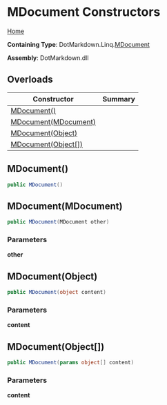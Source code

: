 # MDocument Constructors

[Home](../../../../README.md#_top)

**Containing Type**: DotMarkdown\.Linq\.[MDocument](../README.md#_top)

**Assembly**: DotMarkdown\.dll

## Overloads

| Constructor | Summary |
| ----------- | ------- |
| [MDocument()](#DotMarkdown_Linq_MDocument__ctor) | |
| [MDocument(MDocument)](#DotMarkdown_Linq_MDocument__ctor_DotMarkdown_Linq_MDocument_) | |
| [MDocument(Object)](#DotMarkdown_Linq_MDocument__ctor_System_Object_) | |
| [MDocument(Object\[\])](#DotMarkdown_Linq_MDocument__ctor_System_Object___) | |

## MDocument\(\) <a name="DotMarkdown_Linq_MDocument__ctor"></a>

```csharp
public MDocument()
```

## MDocument\(MDocument\) <a name="DotMarkdown_Linq_MDocument__ctor_DotMarkdown_Linq_MDocument_"></a>

```csharp
public MDocument(MDocument other)
```

### Parameters

**other**

## MDocument\(Object\) <a name="DotMarkdown_Linq_MDocument__ctor_System_Object_"></a>

```csharp
public MDocument(object content)
```

### Parameters

**content**

## MDocument\(Object\[\]\) <a name="DotMarkdown_Linq_MDocument__ctor_System_Object___"></a>

```csharp
public MDocument(params object[] content)
```

### Parameters

**content**